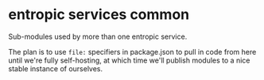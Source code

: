 # entropic services common

Sub-modules used by more than one entropic service.

The plan is to use `file:` specifiers in package.json to pull in code from here until we're fully self-hosting, at which time we'll publish modules to a nice stable instance of ourselves.
